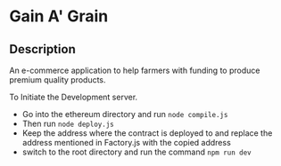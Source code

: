 # Gain A' Grain

## Description
An e-commerce application to help farmers with funding to produce premium quality products.

To Initiate the Development server.

- Go into the ethereum directory and run `node compile.js`
- Then run `node deploy.js`
- Keep the address where the contract is deployed to and replace the address mentioned in Factory.js with the copied address
- switch to the root directory and run the command  `npm run dev`
